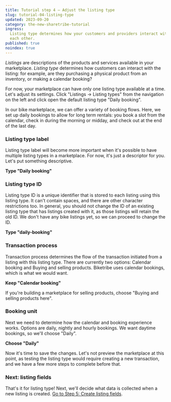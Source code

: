 ```yaml
---
title: Tutorial step 4 – Adjust the listing type
slug: tutorial-04-listing-type
updated: 2023-09-20
category: the-new-sharetribe-tutorial
ingress:
  Listing type determines how your customers and providers interact with
  each other.
published: true
noindex: true
---
```


_Listings_ are descriptions of the products and services available in
your marketplace. _Listing type_ determines how customers can interact
with the listing: for example, are they purchasing a physical product
from an inventory, or making a calendar booking?

For now, your marketplace can have only one listing type available at a
time. Let's adjust its settings. Click "Listings → Listing types" from
the navigation on the left and click open the default listing type
"Daily booking".

In our bike marketplace, we can offer a variety of booking flows. Here,
we set up daily bookings to allow for long term rentals: you book a slot
from the calendar, check in during the morning or midday, and check out
at the end of the last day.

### Listing type label

Listing type label will become more important when it's possible to have
multiple listing types in a marketplace. For now, it's just a descriptor
for you. Let's put something descriptive.

**Type "Daily booking"**

### Listing type ID

Listing type ID is a unique identifier that is stored to each listing
using this listing type. It can't contain spaces, and there are other
character restrictions too. In general, you should not change the ID of
an existing listing type that has listings created with it, as those
listings will retain the old ID. We don't have any bike listings yet, so
we can proceed to change the ID.

**Type "daily-booking"**

### Transaction process

Transaction process determines the flow of the transaction initiated
from a listing with this listing type. There are currently two options:
Calendar booking and Buying and selling products. Biketribe uses
calendar bookings, which is what we would want.

**Keep "Calendar booking"**

If you're building a marketplace for selling products, choose "Buying
and selling products here".

### Booking unit

Next we need to determine how the calendar and booking experience works.
Options are daily, nightly and hourly bookings. We want daytime
bookings, so we'll choose "Daily".

**Choose "Daily"**

Now it's time to save the changes. Let's not preview the marketplace at
this point, as testing the listing type would require creating a new
transaction, and we have a few more steps to complete before that.

### Next: listing fields

That's it for listing type! Next, we'll decide what data is collected
when a new listing is created.
[Go to Step 5: Create listing fields](/the-new-sharetribe/tutorial-listing-fields/).

